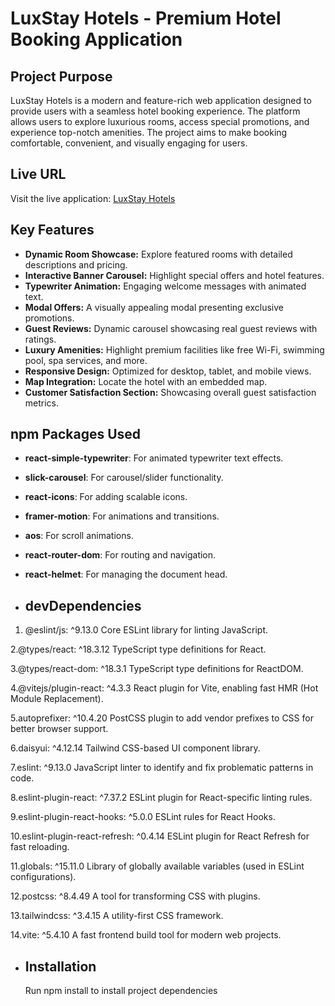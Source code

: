 # LuxStay Hotels - Premium Hotel Booking Application

## Project Purpose
LuxStay Hotels is a modern and feature-rich web application designed to provide users with a seamless hotel booking experience. The platform allows users to explore luxurious rooms, access special promotions, and experience top-notch amenities. The project aims to make booking comfortable, convenient, and visually engaging for users.

## Live URL
Visit the live application: [LuxStay Hotels](https://hotel-managemet.web.app/)

## Key Features
- **Dynamic Room Showcase:** Explore featured rooms with detailed descriptions and pricing.
- **Interactive Banner Carousel:** Highlight special offers and hotel features.
- **Typewriter Animation:** Engaging welcome messages with animated text.
- **Modal Offers:** A visually appealing modal presenting exclusive promotions.
- **Guest Reviews:** Dynamic carousel showcasing real guest reviews with ratings.
- **Luxury Amenities:** Highlight premium facilities like free Wi-Fi, swimming pool, spa services, and more.
- **Responsive Design:** Optimized for desktop, tablet, and mobile views.
- **Map Integration:** Locate the hotel with an embedded map.
- **Customer Satisfaction Section:** Showcasing overall guest satisfaction metrics.

## npm Packages Used
- **react-simple-typewriter**: For animated typewriter text effects.
- **slick-carousel**: For carousel/slider functionality.
- **react-icons**: For adding scalable icons.
- **framer-motion**: For animations and transitions.
- **aos**: For scroll animations.
- **react-router-dom**: For routing and navigation.
- **react-helmet**: For managing the document head.

- ## devDependencies
1. @eslint/js: ^9.13.0
Core ESLint library for linting JavaScript.

2.@types/react: ^18.3.12
TypeScript type definitions for React.

3.@types/react-dom: ^18.3.1
TypeScript type definitions for ReactDOM.

4.@vitejs/plugin-react: ^4.3.3
React plugin for Vite, enabling fast HMR (Hot Module Replacement).

5.autoprefixer: ^10.4.20
PostCSS plugin to add vendor prefixes to CSS for better browser support.

6.daisyui: ^4.12.14
Tailwind CSS-based UI component library.

7.eslint: ^9.13.0
JavaScript linter to identify and fix problematic patterns in code.

8.eslint-plugin-react: ^7.37.2
ESLint plugin for React-specific linting rules.

9.eslint-plugin-react-hooks: ^5.0.0
ESLint rules for React Hooks.

10.eslint-plugin-react-refresh: ^0.4.14
ESLint plugin for React Refresh for fast reloading.

11.globals: ^15.11.0
Library of globally available variables (used in ESLint configurations).

12.postcss: ^8.4.49
A tool for transforming CSS with plugins.

13.tailwindcss: ^3.4.15
A utility-first CSS framework.

14.vite: ^5.4.10
A fast frontend build tool for modern web projects.

- ## Installation
  Run npm install to install project dependencies

